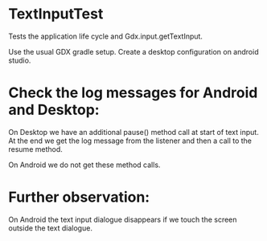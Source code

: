 # TextInputTest
Tests the application life cycle and Gdx.input.getTextInput.

Use the usual GDX gradle setup. Create a desktop configuration on android studio.

# Check the log messages for Android and Desktop:

On Desktop we have an additional pause() method call at start of text input.
At the end we get the log message from the listener and then a call to the resume method.

On Android we do not get these method calls.

# Further observation:

On Android the text input dialogue disappears if we touch the screen outside the text dialogue.

